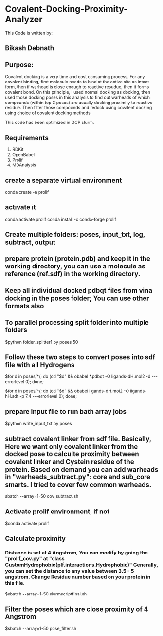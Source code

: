 # Covalent-Docking-Proximity-Analyzer
This Code is written by:
## Bikash Debnath

## Purpose:
Covalent docking is a very time and cost consuming process. For any covalent binding, first molecule needs to bind at the active site as intact form, then if warhead is close enough to reactive resudue, then it forms covalent bond. On this principle, I used normal docking as docking, then used those docking poses in this analysis to find out warheads of which compounds (within top 3 poses) are acually docking proximity to reactive residue. Then filter those compounds and redock using covalent docking using choice of covalent docking methods.

This code has been optimized in GCP slurm.
## Requirements 
1. RDKit
2. OpenBabel
3. Prolif
4. MDAnalysis

## create a separate virtual environment
conda create -n prolif
## activate it
conda activate prolif
conda install -c conda-forge prolif

## Create multiple folders: poses, input_txt, log, subtract, output
## prepare protein (protein.pdb) and keep it in the working directory, you can use a molecule as reference (ref.sdf) in the working directory.

## Keep all individual docked pdbqt files from vina docking in the poses folder; You can use other formats also

## To parallel processing split folder into multiple folders

$python folder_splitter1.py poses 50

## Follow these two steps to convert poses into sdf file with all Hydrogens

$for d in poses/*/; do (cd "$d" && obabel *.pdbqt -O ligands-dH.mol2 -d ---errorlevel 0); done;

$for d in poses/*/; do (cd "$d" && obabel ligands-dH.mol2 -O ligands-hH.sdf -p 7.4 ---errorlevel 0); done;
 
## prepare input file to run bath array jobs
$python write_input_txt.py poses

## subtract covalent linker from sdf file. Basically, Here we want only covalent linker from the docked pose to calculte proximity between covalent linker and Cystein residue of the protein. Based on demand you can add warheads in "warheads_subtract.py": core and sub_core smarts. I tried to cover few common warheads. 
sbatch --array=1-50 cov_subtract.sh
## Activate prolif environment, if not
$conda activate prolif
## Calculate proximity
### Distance is set at 4 Angstrom, You can modify by going the "prolif_cov.py" at "class CustomHydrophobic(plf.interactions.Hydrophobic)" Generally, you can set the distance to any value between 3.5 - 5 angstrom. Change Residue number based on your protein in this file.
$sbatch --array=1-50 slurmscriptfinal.sh
## Filter the poses which are close proximity of 4 Angstrom
$sbatch --array=1-50 pose_filter.sh
